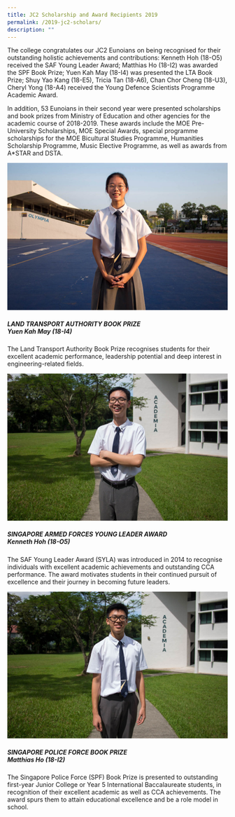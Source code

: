 ```yaml
---
title: JC2 Scholarship and Award Recipients 2019
permalink: /2019-jc2-scholars/
description: ""
---
```


The college congratulates our JC2 Eunoians on being recognised for their outstanding holistic achievements and contributions: Kenneth Hoh (18-O5) received the SAF Young Leader Award; Matthias Ho (18-I2) was awarded the SPF Book Prize; Yuen Kah May (18-I4) was presented the LTA Book Prize; Shuy Yao Kang (18-E5), Tricia Tan (18-A6), Chan Chor Cheng (18-U3), Cheryl Yong (18-A4) received the Young Defence Scientists Programme Academic Award.

In addition, 53 Eunoians in their second year were presented scholarships and book prizes from Ministry of Education and other agencies for the academic course of 2018-2019. These awards include the MOE Pre-University Scholarships, MOE Special Awards, special programme scholarships for the MOE Bicultural Studies Programme, Humanities Scholarship Programme, Music Elective Programme, as well as awards from A\*STAR and DSTA.

![](/images/2019-Scholars-LTA.jpg)

##### LAND TRANSPORT AUTHORITY BOOK PRIZE<br>Yuen Kah May (18-I4)


The Land Transport Authority Book Prize recognises students for their excellent academic performance, leadership potential and deep interest in engineering-related fields.

![](/images/2019-Scholars-SAFYLA.jpg)

##### SINGAPORE ARMED FORCES YOUNG LEADER AWARD<br>Kenneth Hoh (18-O5)


The SAF Young Leader Award (SYLA) was introduced in 2014 to recognise individuals with excellent academic achievements and outstanding CCA performance. The award motivates students in their continued pursuit of excellence and their journey in becoming future leaders.

![](/images/2019-Scholars-SPFBP.jpg)

##### SINGAPORE POLICE FORCE BOOK PRIZE<br>Matthias Ho (18-I2)

The Singapore Police Force (SPF) Book Prize is presented to outstanding first-year Junior College or Year 5 International Baccalaureate students, in recognition of their excellent academic as well as CCA achievements. The award spurs them to attain educational excellence and be a role model in school.